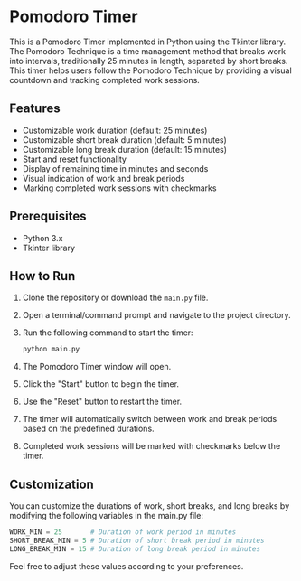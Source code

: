 # Pomodoro Timer

This is a Pomodoro Timer implemented in Python using the Tkinter library. The Pomodoro Technique is a time management method that breaks work into intervals, traditionally 25 minutes in length, separated by short breaks. This timer helps users follow the Pomodoro Technique by providing a visual countdown and tracking completed work sessions.

## Features

- Customizable work duration (default: 25 minutes)
- Customizable short break duration (default: 5 minutes)
- Customizable long break duration (default: 15 minutes)
- Start and reset functionality
- Display of remaining time in minutes and seconds
- Visual indication of work and break periods
- Marking completed work sessions with checkmarks

## Prerequisites

- Python 3.x
- Tkinter library

## How to Run

1. Clone the repository or download the `main.py` file.
2. Open a terminal/command prompt and navigate to the project directory.
3. Run the following command to start the timer:

   ```bash
   python main.py
   ```

4. The Pomodoro Timer window will open.
5. Click the "Start" button to begin the timer.
6. Use the "Reset" button to restart the timer.
7. The timer will automatically switch between work and break periods based on the predefined durations.
8. Completed work sessions will be marked with checkmarks below the timer.

## Customization
You can customize the durations of work, short breaks, and long breaks by modifying the following variables in the main.py file:

```python
WORK_MIN = 25       # Duration of work period in minutes
SHORT_BREAK_MIN = 5 # Duration of short break period in minutes
LONG_BREAK_MIN = 15 # Duration of long break period in minutes
```

Feel free to adjust these values according to your preferences.
